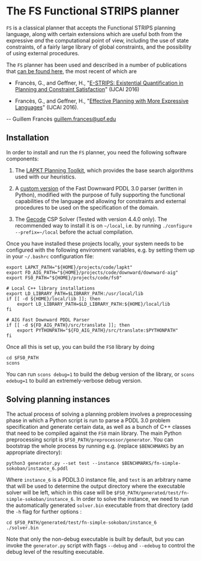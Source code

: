 
The FS Functional STRIPS planner
=================================

`FS` is a classical planner that accepts the Functional STRIPS planning language, along with certain extensions
which are useful both from the expressive _and_ the computational point of view, including the use of
state constraints, of a fairly large library of global constraints, and the possibility of using external procedures.

The `FS` planner has been used and described in a number of publications that [can be found here](http://gfrances.github.io/pubs/),
the most recent of which are 

* Francès, G., and Geffner, H.,
"[E-STRIPS: Existential Quantification in Planning and Constraint Satisfaction](http://gfrances.github.io/pubs/2016-ijcai-existential-quantification-planning-csp/)" (IJCAI 2016)

* Francès, G., and Geffner, H.,
"[Effective Planning with More Expressive Languages](http://gfrances.github.io/pubs/2016-ijcai-effective-planning-more-expressive-languages/)" (IJCAI 2016).



-- Guillem Francès <guillem.frances@upf.edu>

Installation
--------------
In order to install and run the `FS` planner, you need the following software components:

1. The [LAPKT Planning Toolkit](http://lapkt.org/), which provides the base search algorithms used with our heuristics.

1. A [custom version](https://bitbucket.org/gfrances/downward-aig) of the Fast Downward PDDL 3.0 parser (written in Python), modified with the purpose of fully supporting the functional capabilities of the language and allowing for constraints and external procedures to be used on the specification of the domain.

1. The [Gecode](http://www.gecode.org/) CSP Solver (Tested with version 4.4.0 only). The recommended way to install it is on `~/local`, i.e. by running `./configure --prefix=~/local` before the actual compilation.

<!-- 1. The Clingo ASP Solver, from [Potassco](http://potassco.sourceforge.net/), the Potsdam Answer Set Solving Collection. Clingo seems to require at least `gcc` > 4.8; in order to build the C++ library you need to run `scons libclingo`. -->


Once you have installed these projects locally, your system needs to be configured with the following environment variables, e.g. by setting them up in your  `~/.bashrc` configuration file:


```shell
export LAPKT_PATH="${HOME}/projects/code/lapkt"
export FD_AIG_PATH="${HOME}/projects/code/downward/downward-aig"
export FS0_PATH="${HOME}/projects/code/fs0"

# Local C++ library installations
export LD_LIBRARY_PATH=$LIBRARY_PATH:/usr/local/lib
if [[ -d ${HOME}/local/lib ]]; then
	export LD_LIBRARY_PATH=$LD_LIBRARY_PATH:${HOME}/local/lib
fi

# AIG Fast Downward PDDL Parser
if [[ -d ${FD_AIG_PATH}/src/translate ]]; then
	export PYTHONPATH="${FD_AIG_PATH}/src/translate:$PYTHONPATH"
fi

```

Once all this is set up, you can build the `FS0` library by doing

```shell
cd $FS0_PATH
scons
```

You can run `scons debug=1` to build the debug version of the library, or `scons edebug=1` to build an extremely-verbose debug version.


Solving planning instances
----------------------------------

The actual process of solving a planning problem involves a preprocessing phase in which a Python script is run to parse a PDDL 3.0 problem specification and generate certain data, as well as a bunch of C++ classes that need to be compiled against the `FS0` main library. The main Python preprocessing script is `$FS0_PATH/preprocessor/generator`.
You can bootstrap the whole process by running e.g. (replace `$BENCHMARKS` by an appropriate directory):

```shell
python3 generator.py --set test --instance $BENCHMARKS/fn-simple-sokoban/instance_6.pddl
```

Where `instance_6` is a PDDL3.0 instance file, and 
`test` is an arbitrary name that will be used to determine the output directory where the executable solver will be left, which in this case will be
`$FS0_PATH/generated/test/fn-simple-sokoban/instance_6`.
In order to solve the instance, we need to run the automatically generated `solver.bin` executable from that directory (add the `-h` flag for further options :

```shell
cd $FS0_PATH/generated/test/fn-simple-sokoban/instance_6
./solver.bin
```

Note that only the non-debug executable is built by default, but you can invoke the `generator.py` script with flags `--debug` and `--edebug` to control the debug level
of the resulting executable.


